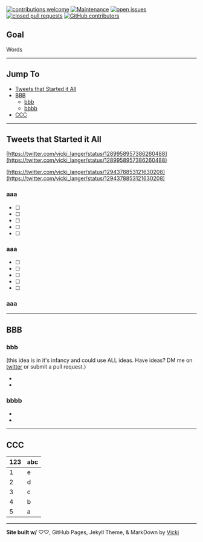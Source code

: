 [![contributions welcome](https://img.shields.io/badge/contributions-welcome-brightgreen.svg)](https://github.com/VickiLanger/CodeNewbie-Kit/fork)
[![Maintenance](https://img.shields.io/badge/Maintained%3F-yes-green.svg)](https://GitHub.com/VickiLanger/CodeNewbie-Kit/graphs/commit-activity)
[![open issues](https://img.shields.io/github/issues/VickiLanger/CodeNewbie-Kit.svg)](https://github.com/VickiLanger/CodeNewbie-Kit/issues?q=is%3Aopen+is%3Aissue)
[![closed pull requests](https://img.shields.io/github/issues-pr-closed/VickiLanger/CodeNewbie-Kit.svg)](https://github.com/VickiLanger/CodeNewbie-Kit/pulls?q=is%3Apr+is%3Aclosed)
[![GitHub contributors](https://img.shields.io/github/contributors/VickiLanger/CodeNewbie-Kit.svg)](https://GitHub.com/VickiLanger/CodeNewbie-Kit/graphs/contributors/)

## Goal
Words

---

## Jump To
- [Tweets that Started it All](#Tweets-that-Started-it-All)
- [BBB](#BBB)
  * [bbb](#bbb)
  * [bbbb](#bbbb)
- [CCC](#CCC)

---
## Tweets that Started it All


[https://twitter.com/vicki_langer/status/1289958957386260488](https://twitter.com/vicki_langer/status/1289958957386260488)

[https://twitter.com/vicki_langer/status/1294378853121630208](https://twitter.com/vicki_langer/status/1294378853121630208)


### aaa
- [ ] 
- [ ] 
- [ ] 
- [ ] 
- [ ] 

### aaa
- [ ] 
- [ ] 
- [ ] 
- [ ] 
- [ ] 


### aaa



---
## BBB

### bbb
(this idea is in it's infancy and could use ALL ideas. Have ideas? DM me on [twitter](https://twitter.com/vicki_langer) or submit a pull request.)

 - 
 - 


### bbbb

 - 
 - 


---
## CCC

| 123        | abc |
|:-----------|:-------------|
| 1  | e |
| 2 | d |
| 3 | c |
| 4 | b |
| 5 | a |

---
**Site built w/**  ♡♡, GitHub Pages, Jekyll Theme, & MarkDown by [Vicki](https://twitter.com/vicki_langer)
